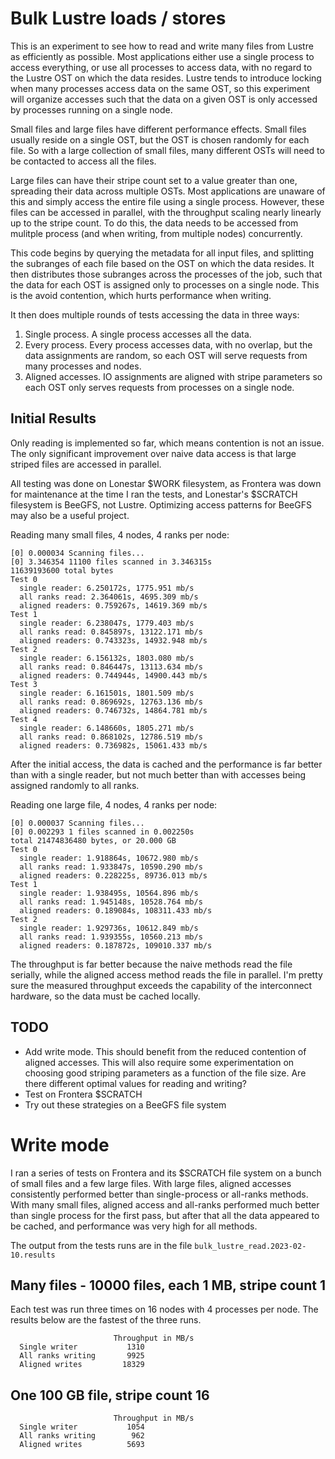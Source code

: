 # Bulk Lustre loads / stores

This is an experiment to see how to read and write many files from Lustre as efficiently as possible.
Most applications either use a single process to access everything, or use all processes to access
data, with no regard to the Lustre OST on which the data resides. Lustre tends to introduce locking
when many processes access data on the same OST, so this experiment will organize accesses such
that the data on a given OST is only accessed by processes running on a single node.

Small files and large files have different performance effects. Small files usually reside
on a single OST, but the OST is chosen randomly for each file. So with a large collection of
small files, many different OSTs will need to be contacted to access all the files.

Large files can have their stripe count set to a value greater than one, spreading their data
across multiple OSTs. Most applications are unaware of this and simply access the entire file
using a single process. However, these files can be accessed in parallel, with the throughput
scaling nearly linearly up to the stripe count. To do this, the data needs to be accessed
from mulitple process (and when writing, from multiple nodes) concurrently.

This code begins by querying the metadata for all input files, and splitting the subranges of
each file based on the OST on which the data resides. It then distributes those subranges across
the processes of the job, such that the data for each OST is assigned only to processes
on a single node. This is the avoid contention, which hurts performance when writing.

It then does multiple rounds of tests accessing the data in three ways:

1. Single process. A single process accesses all the data.
2. Every process. Every process accesses data, with no overlap, but the data assignments are random, so each OST will serve requests from many processes and nodes.
3. Aligned accesses. IO assignments are aligned with stripe parameters so each OST only serves requests from processes on a single node.

## Initial Results

Only reading is implemented so far, which means contention is not an issue. The only significant improvement
over naive data access is that large striped files are accessed in parallel.

All testing was done on Lonestar $WORK filesystem, as Frontera was down for maintenance at the time I ran the tests,
and Lonestar's $SCRATCH filesystem is BeeGFS, not Lustre. Optimizing access patterns for BeeGFS may also be a useful project.

Reading many small files, 4 nodes, 4 ranks per node:

```
[0] 0.000034 Scanning files...
[0] 3.346354 11100 files scanned in 3.346315s
11639193600 total bytes
Test 0
  single reader: 6.250172s, 1775.951 mb/s
  all ranks read: 2.364061s, 4695.309 mb/s
  aligned readers: 0.759267s, 14619.369 mb/s
Test 1
  single reader: 6.238047s, 1779.403 mb/s
  all ranks read: 0.845897s, 13122.171 mb/s
  aligned readers: 0.743323s, 14932.948 mb/s
Test 2
  single reader: 6.156132s, 1803.080 mb/s
  all ranks read: 0.846447s, 13113.634 mb/s
  aligned readers: 0.744944s, 14900.443 mb/s
Test 3
  single reader: 6.161501s, 1801.509 mb/s
  all ranks read: 0.869692s, 12763.136 mb/s
  aligned readers: 0.746732s, 14864.781 mb/s
Test 4
  single reader: 6.148660s, 1805.271 mb/s
  all ranks read: 0.868102s, 12786.519 mb/s
  aligned readers: 0.736982s, 15061.433 mb/s
```
After the initial access, the data is cached and the performance is far better than with a single reader, 
but not much better than with accesses being assigned randomly to all ranks.

Reading one large file, 4 nodes, 4 ranks per node:

```
[0] 0.000037 Scanning files...
[0] 0.002293 1 files scanned in 0.002250s
total 21474836480 bytes, or 20.000 GB
Test 0
  single reader: 1.918864s, 10672.980 mb/s
  all ranks read: 1.933847s, 10590.290 mb/s
  aligned readers: 0.228225s, 89736.013 mb/s
Test 1
  single reader: 1.938495s, 10564.896 mb/s
  all ranks read: 1.945148s, 10528.764 mb/s
  aligned readers: 0.189084s, 108311.433 mb/s
Test 2
  single reader: 1.929736s, 10612.849 mb/s
  all ranks read: 1.939355s, 10560.213 mb/s
  aligned readers: 0.187872s, 109010.337 mb/s
```

The throughput is far better because the naive methods read the file serially, while the aligned access method reads the file in parallel.
I'm pretty sure the measured throughput exceeds the capability of the interconnect hardware, so the data must be cached locally.

## TODO

- Add write mode. This should benefit from the reduced contention of aligned accesses. This will also require some experimentation on choosing good striping parameters as a function of the file size. Are there different optimal values for reading and writing?
- Test on Frontera $SCRATCH
- Try out these strategies on a BeeGFS file system


# Write mode

I ran a series of tests on Frontera and its $SCRATCH file system on a bunch of small files and a few large files.
With large files, aligned accesses consistently performed better than single-process or all-ranks methods.
With many small files, aligned access and all-ranks performed much better than single process for the first pass,
but after that all the data appeared to be cached, and performance was very high for all methods.

The output from the tests runs are in the file `bulk_lustre_read.2023-02-10.results`

## Many files - 10000 files, each 1 MB, stripe count 1

Each test was run three times on 16 nodes with 4 processes per node.
The results below are the fastest of the three runs.

```
                       Throughput in MB/s
  Single writer           1310
  All ranks writing       9925
  Aligned writes         18329
```

## One 100 GB file, stripe count 16

```
                       Throughput in MB/s
  Single writer           1054
  All ranks writing        962
  Aligned writes          5693
```

